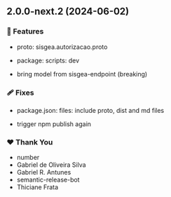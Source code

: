 ## 2.0.0-next.2 (2024-06-02)


### 🚀 Features

- proto: sisgea.autorizacao.proto

- package: scripts: dev

- bring model from sisgea-endpoint (breaking)


### 🩹 Fixes

- package.json: files: include proto, dist and md files

- trigger npm publish again


### ❤️  Thank You

-  number
- Gabriel de Oliveira Silva
- Gabriel R. Antunes
- semantic-release-bot
- Thiciane Frata